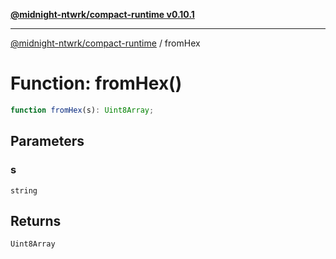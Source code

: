 [**@midnight-ntwrk/compact-runtime v0.10.1**](../README.md)

***

[@midnight-ntwrk/compact-runtime](../globals.md) / fromHex

# Function: fromHex()

```ts
function fromHex(s): Uint8Array;
```

## Parameters

### s

`string`

## Returns

`Uint8Array`
